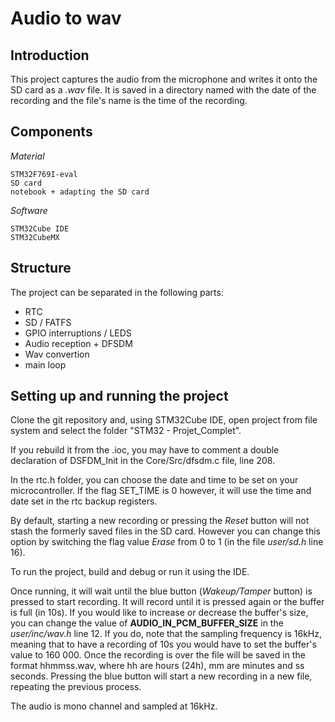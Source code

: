 # Audio to wav

## Introduction 

This project captures the audio from the microphone and writes it onto the SD card as a *.wav* file. It is saved in a directory named with the date of the recording and the file's name is the time of the recording.

## Components
*Material*

    STM32F769I-eval
    SD card
    notebook + adapting the SD card


*Software*

    STM32Cube IDE
    STM32CubeMX

## Structure

The project can be separated in the following parts: 
* RTC
* SD / FATFS
* GPIO interruptions / LEDS
* Audio reception + DFSDM
* Wav convertion
* main loop

## Setting up and running the project

Clone the git repository and, using STM32Cube IDE, open project from file system and select the folder "STM32 - Projet_Complet".

If you rebuild it from the .ioc, you may have to comment a double declaration of DSFDM_Init in the Core/Src/dfsdm.c file, line 208. 

In the rtc.h folder, you can choose the date and time to be set on your microcontroller. If the flag SET_TIME is 0 however, it will use the time and date set in the rtc backup registers.

By default, starting a new recording or pressing the *Reset* button will not stash the formerly saved files in the SD card. However you can change this option by switching the flag value *Erase* from 0 to 1 (in the file *user/sd.h* line 16). 

To run the project, build and debug or run it using the IDE.

Once running, it will wait until the blue button (*Wakeup/Tamper* button) is pressed to start recording. It will record until it is pressed again or the buffer is full (in 10s). If you would like to increase or decrease the buffer's size, you can change the value of **AUDIO_IN_PCM_BUFFER_SIZE** in the *user/inc/wav.h* line 12. If you do, note that the sampling frequency is 16kHz, meaning that to have a recording of 10s you would have to set the buffer's value to 160 000. 
Once the recording is over the file will be saved in the format hhmmss.wav, where hh are hours (24h), mm are minutes and ss seconds. Pressing the blue button will start a new recording in a new file, repeating the previous process. 

The audio is mono channel and sampled at 16kHz.
